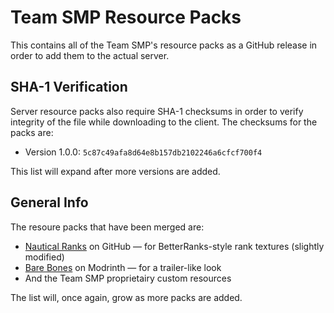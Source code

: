 # Team SMP Resource Packs
This contains all of the Team SMP's resource packs as a GitHub release in order to add them to the actual server.

## SHA-1 Verification
Server resource packs also require SHA-1 checksums in order to verify integrity of the file while downloading to the client. The checksums for the packs are:
* Version 1.0.0: `5c87c49afa8d64e8b157db2102246a6cfcf700f4`

This list will expand after more versions are added.

## General Info
The resoure packs that have been merged are:
* [Nautical Ranks](https://github.com/DeathEnderMan/Nautical-Ranks) on GitHub — for BetterRanks-style rank textures (slightly modified)
* [Bare Bones](https://modrinth.com/resourcepack/bare-bones) on Modrinth — for a trailer-like look
* And the Team SMP proprietairy custom resources

The list will, once again, grow as more packs are added.
